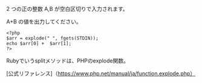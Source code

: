 2 つの正の整数 A,B が空白区切りで入力されます。

A+B の値を出力してください。

```
<?php
$arr = explode(" ", fgets(STDIN));
echo $arr[0] +  $arr[1];
?>
```

Rubyでいうsplitメソッドは、PHPのexplode関数。

[公式リファレンス]（https://www.php.net/manual/ja/function.explode.php）
